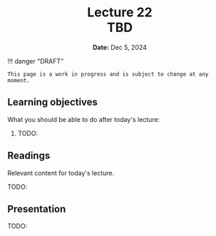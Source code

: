 <h1 align="center">
<b>Lecture 22</b><br>
TBD
</h1>
<p align="center">
<b>Date:</b> Dec 5, 2024
</p>

!!! danger "DRAFT"

    This page is a work in progress and is subject to change at any moment.

## Learning objectives

What you should be able to do after today's lecture:

1.  TODO:

## Readings

Relevant content for today's lecture.

TODO:

## Presentation

TODO:
